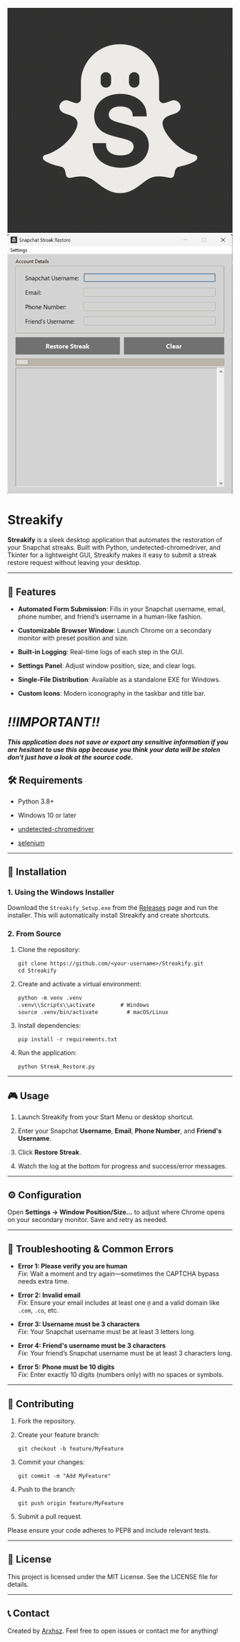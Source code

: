 ![enter image description here](https://github.com/Arxhsz/Streakify/blob/main/logo.png?raw=true)
![enter image description here](https://github.com/Arxhsz/Streakify/blob/main/image.png?raw=true)
# Streakify

**Streakify** is a sleek desktop application that automates the restoration of your Snapchat streaks. Built with Python, undetected-chromedriver, and Tkinter for a lightweight GUI, Streakify makes it easy to submit a streak restore request without leaving your desktop.

----------


## 🚀 Features

-   **Automated Form Submission**: Fills in your Snapchat username, email, phone number, and friend’s username in a human-like fashion.
    
-   **Customizable Browser Window**: Launch Chrome on a secondary monitor with preset position and size.
    
-   **Built-in Logging**: Real-time logs of each step in the GUI.
    
-   **Settings Panel**: Adjust window position, size, and clear logs.
    
-   **Single-File Distribution**: Available as a standalone EXE for Windows.
    
-   **Custom Icons**: Modern iconography in the taskbar and title bar.

 

# 

# *!!IMPORTANT!!*
***This application does not save or export any sensitive information if you are hesitant to use this app because you think your data will be stolen don't just have a look at the source code.***

## 🛠️ Requirements

-   Python 3.8+
    
-   Windows 10 or later
    
-   [undetected-chromedriver](https://pypi.org/project/undetected-chromedriver/)
    
-   [selenium](https://pypi.org/project/selenium/)
    

----------

## 💾 Installation

### 1. Using the Windows Installer

Download the `Streakify_Setup.exe` from the [Releases](https://github.com/<your-username>/Streakify/releases) page and run the installer. This will automatically install Streakify and create shortcuts.

### 2. From Source

1.  Clone the repository:
    
    ```
    git clone https://github.com/<your-username>/Streakify.git
    cd Streakify
    ```
    
2.  Create and activate a virtual environment:
    
    ```
    python -m venv .venv
    .venv\\Scripts\\activate        # Windows
    source .venv/bin/activate         # macOS/Linux
    ```
    
3.  Install dependencies:
    
    ```
    pip install -r requirements.txt
    ```
    
4.  Run the application:
    
    ```
    python Streak_Restore.py
    ```
    

----------

## 🎮 Usage

1.  Launch Streakify from your Start Menu or desktop shortcut.
    
2.  Enter your Snapchat **Username**, **Email**, **Phone Number**, and **Friend's Username**.
    
3.  Click **Restore Streak**.
    
4.  Watch the log at the bottom for progress and success/error messages.
    

----------

## ⚙️ Configuration

Open **Settings → Window Position/Size…** to adjust where Chrome opens on your secondary monitor. Save and retry as needed.

----------

## 🛟 Troubleshooting & Common Errors

-   **Error 1: Please verify you are human**  
    _Fix_: Wait a moment and try again—sometimes the CAPTCHA bypass needs extra time.
    
-   **Error 2: Invalid email**  
    _Fix_: Ensure your email includes at least one `@` and a valid domain like `.com`, `.co`, etc.
    
-   **Error 3: Username must be 3 characters**  
    _Fix_: Your Snapchat username must be at least 3 letters long.
    
-   **Error 4: Friend's username must be 3 characters**  
    _Fix_: Your friend’s Snapchat username must be at least 3 characters long.
    
-   **Error 5: Phone must be 10 digits**  
    _Fix_: Enter exactly 10 digits (numbers only) with no spaces or symbols.
    

----------

## 🤝 Contributing

1.  Fork the repository.
    
2.  Create your feature branch:
    
    ```
    git checkout -b feature/MyFeature
    ```
    
3.  Commit your changes:
    
    ```
    git commit -m "Add MyFeature"
    ```
    
4.  Push to the branch:
    
    ```
    git push origin feature/MyFeature
    ```
    
5.  Submit a pull request.
    

Please ensure your code adheres to PEP8 and include relevant tests.

----------

## 📝 License

This project is licensed under the MIT License. See the LICENSE file for details.

----------

## 📞 Contact

Created by [Arxhsz](https://github.com/Arxhsz). Feel free to open issues or contact me for anything!
